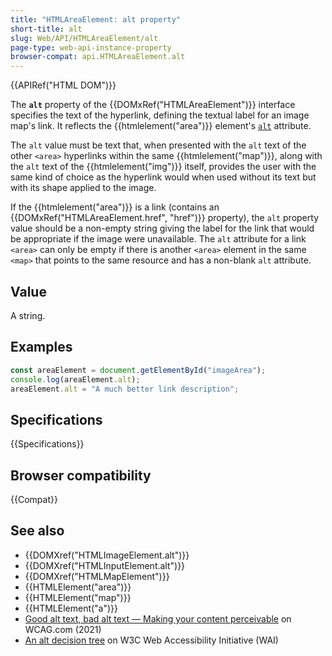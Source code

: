 ```yaml
---
title: "HTMLAreaElement: alt property"
short-title: alt
slug: Web/API/HTMLAreaElement/alt
page-type: web-api-instance-property
browser-compat: api.HTMLAreaElement.alt
---
```


{{APIRef("HTML DOM")}}

The **`alt`** property of the {{DOMxRef("HTMLAreaElement")}} interface specifies the text of the hyperlink, defining the textual label for an image map's link. It reflects the {{htmlelement("area")}} element's [`alt`](/en-US/docs/Web/HTML/Reference/Element/area#alt) attribute.

The `alt` value must be text that, when presented with the `alt` text of the other `<area>` hyperlinks within the same {{htmlelement("map")}}, along with the `alt` text of the {{htmlelement("img")}} itself, provides the user with the same kind of choice as the hyperlink would when used without its text but with its shape applied to the image.

If the {{htmlelement("area")}} is a link (contains an {{DOMxRef("HTMLAreaElement.href", "href")}} property), the `alt` property value should be a non-empty string giving the label for the link that would be appropriate if the image were unavailable. The `alt` attribute for a link `<area>` can only be empty if there is another `<area>` element in the same `<map>` that points to the same resource and has a non-blank `alt` attribute.

## Value

A string.

## Examples

```js
const areaElement = document.getElementById("imageArea");
console.log(areaElement.alt);
areaElement.alt = "A much better link description";
```

## Specifications

{{Specifications}}

## Browser compatibility

{{Compat}}

## See also

- {{DOMXref("HTMLImageElement.alt")}}
- {{DOMXref("HTMLInputElement.alt")}}
- {{DOMXref("HTMLMapElement")}}
- {{HTMLElement("area")}}
- {{HTMLElement("map")}}
- {{HTMLElement("a")}}
- [Good alt text, bad alt text — Making your content perceivable](https://www.wcag.com/blog/good-alt-text-bad-alt-text-making-your-content-perceivable/) on WCAG.com (2021)
- [An alt decision tree](https://www.w3.org/WAI/tutorials/images/decision-tree/) on W3C Web Accessibility Initiative (WAI)
